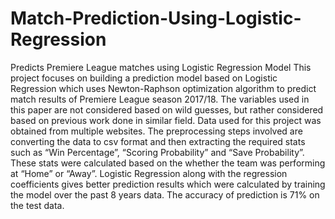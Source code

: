 # Match-Prediction-Using-Logistic-Regression
Predicts Premiere League matches using Logistic Regression Model
This project focuses on building a prediction model based on Logistic Regression which uses Newton-Raphson optimization algorithm to predict match results of Premiere League season 2017/18. The variables used in this paper are not considered based on wild guesses, but rather considered based on previous work done in similar field. Data used for this project was obtained from multiple websites. The preprocessing steps involved are converting the data to csv format and then extracting the required stats such as “Win Percentage”, “Scoring Probability” and “Save Probability”. These stats were calculated based on the whether the team was performing at “Home” or “Away”. Logistic Regression along with the regression coefficients gives better prediction results which were calculated by training the model over the past 8 years data. The accuracy of prediction is 71% on the test data.
